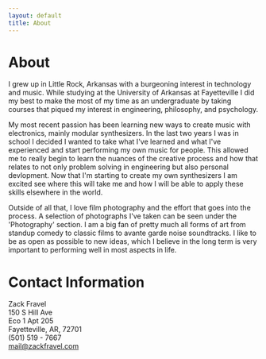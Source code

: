 ```yaml
---
layout: default
title: About
---
```

# About
I grew up in Little Rock, Arkansas with a burgeoning interest in technology and music. While studying at the University of Arkansas at Fayetteville I did my best to make the most of my time as an undergraduate by taking courses that piqued my interest in engineering, philosophy, and psychology.    

My most recent passion has been learning new ways to create music with electronics, mainly modular synthesizers. In the last two years I was in school I decided I wanted to take what I've learned and what I've experienced and start performing my own music for people. This allowed me to really begin to learn the nuances of the creative process and how that relates to not only problem solving in engineering but also personal devlopment. Now that I'm starting to create my own synthesizers I am excited see where this will take me and how I will be able to apply these skills elsewhere in the world. 

Outside of all that, I love film photography and the effort that goes into the process. A selection of photographs I've taken can be seen under the 'Photography' section. I am a big fan of pretty much all forms of art from standup comedy to classic films to avante garde noise soundtracks. I like to be as open as possible to new ideas, which I believe in the long term is very important to performing well in most aspects in life.  

# Contact Information
Zack Fravel   
150 S Hill Ave   
Eco 1 Apt 205   
Fayetteville, AR, 72701   
(501) 519 - 7667   
mail@zackfravel.com   
